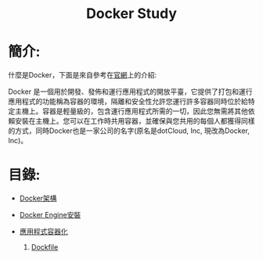 <h1 align=center>Docker Study</h1>

 # 簡介:
   什麼是Docker，下面是來自參考在[官網](https://docs.docker.com/get-started/overview/)上的介紹:

   Docker 是一個用於開發、發佈和運行應用程式的開放平臺，它提供了打包和運行應用程式的功能稱為容器的環境，隔離和安全性允許您運行許多容器同時位於給特定主機上。容器是輕量級的，包含運行應用程式所需的一切，因此您無需將其他依賴安裝在主機上。您可以在工作時共用容器，並確保與您共用的每個人都獲得同樣的方式，同時Docker也是一家公司的名字(原名是dotCloud, Inc, 現改為Docker, Inc)。


# 目錄:
  * [Docker架構](docs/DockerArch.md)
  * [Docker Engine安裝](docs/DockerEngineInstall.md)
  * [應用程式容器化](docs/ContainerizeApplication.md)
  
    1. [Dockfile](doc/Dockerfile.md)
      
   
  
